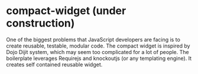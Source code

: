 # compact-widget (under construction)
One of the biggest problems that JavaScript developers are facing is to create reusable, testable, modular code. The compact widget is inspired by Dojo Dijit system, which may seem too complicated for a lot of people.
The boilerplate leverages Requirejs and knockoutjs (or any templating engine). It creates self contained reusable widget.
